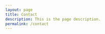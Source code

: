 ```yaml
---
layout: page
title: Contact
description: This is the page description.
permalink: /contact
---
```

